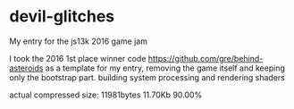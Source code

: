 # devil-glitches
My entry for the js13k 2016 game jam

I took the 2016 1st place winner code https://github.com/gre/behind-asteroids as a template for my entry, removing the game itself and keeping only the bootstrap part.
building system
processing and rendering shaders

actual compressed size: 11981bytes 11.70Kb 90.00%

